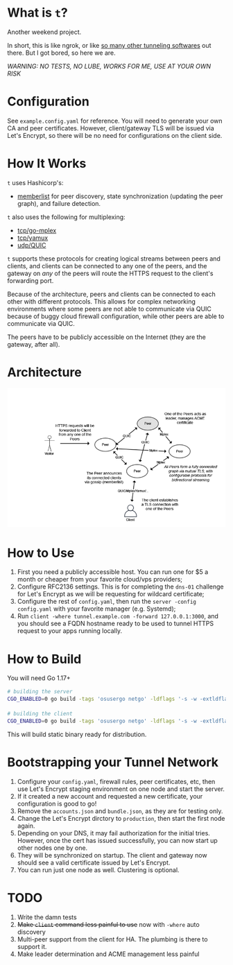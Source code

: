 # What is `t`?

Another weekend project.

In short, this is like ngrok, or like [so many other tunneling softwares](https://github.com/anderspitman/awesome-tunneling) out there. But I got bored, so here we are.

*WARNING: NO TESTS, NO LUBE, WORKS FOR ME, USE AT YOUR OWN RISK*

# Configuration

See `example.config.yaml` for reference. You will need to generate your own CA and peer certificates. However, client/gateway TLS will be issued via Let's Encrypt, so there will be no need for configurations on the client side.

# How It Works

`t` uses Hashicorp's:
- [memberlist](https://github.com/hashicorp/memberlist) for peer discovery, state synchronization (updating the peer graph), and failure detection.

`t` also uses the following for multiplexing:
- [tcp/go-mplex](https://github.com/libp2p/go-mplex)
- [tcp/yamux](https://github.com/hashicorp/yamux)
- [udp/QUIC](https://github.com/lucas-clemente/quic-go)

`t` supports these protocols for creating logical streams between peers and clients, and clients can be connected to any one of the peers, and the gateway on _any_ of the peers will route the HTTPS request to the client's forwarding port.

Because of the architecture, peers and clients can be connected to each other with different protocols. This allows for complex networking environments where some peers are not able to communicate via QUIC because of buggy cloud firewall configuration, while other peers are able to communicate via QUIC.

The peers have to be publicly accessible on the Internet (they are the gateway, after all).

# Architecture

![t architecture](assets/t_architecture.png)

# How to Use

1. First you need a publicly accessible host. You can run one for $5 a month or cheaper from your favorite cloud/vps providers;
2. Configure RFC2136 settings. This is for completing the `dns-01` challenge for Let's Encrypt as we will be requesting for wildcard certificate;
3. Configure the rest of `config.yaml`, then run the `server -config config.yaml` with your favorite manager (e.g. Systemd);
4. Run `client -where tunnel.example.com -forward 127.0.0.1:3000`, and you should see a FQDN hostname ready to be used to tunnel HTTPS request to your apps running locally.

# How to Build

You will need Go 1.17+

```bash
# building the server
CGO_ENABLED=0 go build -tags 'osusergo netgo' -ldflags '-s -w -extldflags "-static"' -a -o bin/server ./cmd/server

# building the client
CGO_ENABLED=0 go build -tags 'osusergo netgo' -ldflags '-s -w -extldflags "-static"' -a -o bin/client ./cmd/client
 ```

This will build static binary ready for distribution.

# Bootstrapping your Tunnel Network

1. Configure your `config.yaml`, firewall rules, peer certificates, etc, then use Let's Encrypt staging environment on one node and start the server.
2. If it created a new account and requested a new certificate, your configuration is good to go!
3. Remove the `accounts.json` and `bundle.json`, as they are for testing only.
4. Change the Let's Encrypt dirctory to `production`, then start the first node again.
5. Depending on your DNS, it may fail authorization for the initial tries. However, once the cert has issued successfully, you can now start up other nodes one by one.
6. They will be synchronized on startup. The client and gateway now should see a valid certificate issued by Let's Encrypt.
7. You can run just one node as well. Clustering is optional.

# TODO

1. Write the damn tests
2. ~~Make `client` command less painful to use~~ now with `-where` auto discovery
3. Multi-peer support from the client for HA. The plumbing is there to support it.
4. Make leader determination and ACME management less painful